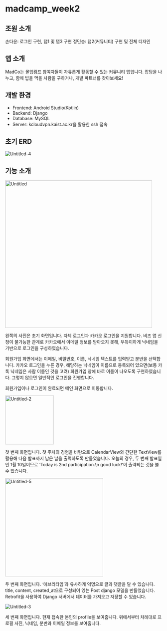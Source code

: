 # madcamp_week2

## 조원 소개

손다윤: 로그인 구현, 탭1 및 탭3 구현
정민승: 탭2(커뮤니티) 구현 및 전체 디자인

## 앱 소개

MadCo는 몰입캠프 참여자들이 자유롭게 활동할 수 있는 커뮤니티 앱입니다. 
잡담을 나누고, 함께 밥을 먹을 사람을 구하거나, 개발 파트너를 찾아보세요!

## 개발 환경

- Frontend: Android Studio(Kotlin)
- Backend: Django
- Database: MySQL
- Server: kcloudvpn.kaist.ac.kr을 활용한 ssh 접속

## 초기 ERD

![Untitled-4](https://github.com/mingeung/madcamp2/assets/119600579/f5791d7a-60e9-4f88-80fb-c3e026c392df)


## 기능 소개
<img width="471" alt="Untitled" src="https://github.com/mingeung/madcamp2/assets/119600579/089801e5-37df-423e-a95d-aae9bdc90a00">


왼쪽의 사진은 초기 화면입니다. 자체 로그인과 카카오 로그인을 지원합니다. 비즈 앱 신청이 불가능한 관계로 카카오에서 이메일 정보를 받아오지 못해, 부득이하게 닉네임을 기반으로 로그인을 구성하였습니다. 

회원가입 화면에서는 이메일, 비밀번호, 이름, 닉네임 텍스트를 입력받고 분반을 선택합니다. 카카오 로그인을 누른 경우, 해당하는 닉네임이 이름으로 등록되어 있으면(보통 카톡 닉네임은 사람 이름인 것을 고려) 회원가입 창에 바로 이름이 나오도록 구현하였습니다. 그렇지 않으면 일반적인 로그인을 진행합니다. 

회원가입이나 로그인이 완료되면 메인 화면으로 이동합니다.

<img width="156" alt="Untitled-2" src="https://github.com/mingeung/madcamp2/assets/119600579/b740bd55-c1da-485f-960b-152e2f014351">


첫 번째 화면입니다. 첫 주차의 경험을 바탕으로 CalendarView와 간단한 TextView를 활용해 다음 발표까지 남은 날을 출력하도록 만들었습니다. 오늘의 경우, 두 번째 발표일인 1월 10일이므로 ‘Today is 2nd participation.\n good luck!’이 출력되는 것을 볼 수 있습니다. 



<img width="314" alt="Untitled-5" src="https://github.com/mingeung/madcamp2/assets/119600579/e1125d0c-0e6c-4afb-82b9-1b2420695208">

두 번째 화면입니다. ‘에브리타임’과 유사하게 익명으로 글과 댓글을 달 수 있습니다. title, content, created_at으로 구성되어 있는 Post django 모델을 만들었습니다.  Retrofit을 사용하여 Django 서버에서 데이터를 가져오고 저장할 수 있습니다.

![Untitled-3](https://github.com/mingeung/madcamp2/assets/119600579/c1cb0de1-5d90-4f5a-991b-2e825920cd76)

세 번째 화면입니다. 현재 접속한 본인의 profile을 보여줍니다. 위에서부터 차례대로 프로필 사진, 닉네임, 분반과 이메일 정보를 보여줍니다.
